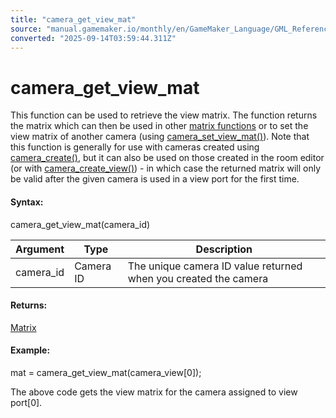 ```yaml
---
title: "camera_get_view_mat"
source: "manual.gamemaker.io/monthly/en/GameMaker_Language/GML_Reference/Cameras_And_Display/Cameras_And_Viewports/camera_get_view_mat.htm"
converted: "2025-09-14T03:59:44.311Z"
---
```


# camera\_get\_view\_mat

This function can be used to retrieve the view matrix. The function returns the matrix which can then be used in other [matrix functions](../../Maths_And_Numbers/Matrix_Functions/Matrix_Functions.md) or to set the view matrix of another camera (using [camera\_set\_view\_mat()](camera_set_view_mat.md)). Note that this function is generally for use with cameras created using [camera\_create()](camera_create.md), but it can also be used on those created in the room editor (or with [camera\_create\_view()](camera_create_view.md)) - in which case the returned matrix will only be valid after the given camera is used in a view port for the first time.

#### Syntax:

camera\_get\_view\_mat(camera\_id)

| Argument | Type | Description |
| --- | --- | --- |
| camera_id | Camera ID | The unique camera ID value returned when you created the camera |

#### Returns:

[Matrix](../../Maths_And_Numbers/Matrix_Functions/Matrix_Functions.md)

#### Example:

mat = camera\_get\_view\_mat(camera\_view\[0\]);

The above code gets the view matrix for the camera assigned to view port\[0\].